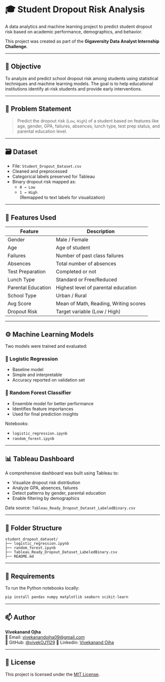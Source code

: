 # 🎓 Student Dropout Risk Analysis

A data analytics and machine learning project to predict student dropout risk based on academic performance, demographics, and behavior.

This project was created as part of the **Gigaversity Data Analyst Internship Challenge**.

---

## 📌 Objective

To analyze and predict school dropout risk among students using statistical techniques and machine learning models. The goal is to help educational institutions identify at-risk students and provide early interventions.

---

## 🧩 Problem Statement

> Predict the dropout risk (`Low`, `High`) of a student based on features like age, gender, GPA, failures, absences, lunch type, test prep status, and parental education level.

---

## 🗃️ Dataset

- File: `Student_Dropout_Dataset.csv`
- Cleaned and preprocessed
- Categorical labels preserved for Tableau
- Binary dropout risk mapped as:
  - `0 → Low`
  - `1 → High`  
  (Remapped to text labels for visualization)

---

## 🧠 Features Used

| Feature               | Description                              |
|-----------------------|------------------------------------------|
| Gender                | Male / Female                            |
| Age                   | Age of student                           |
| Failures              | Number of past class failures            |
| Absences              | Total number of absences                 |
| Test Preparation      | Completed or not                         |
| Lunch Type            | Standard or Free/Reduced                 |
| Parental Education    | Highest level of parental education      |
| School Type           | Urban / Rural                            |
| Avg Score             | Mean of Math, Reading, Writing scores    |
| Dropout Risk          | Target variable (Low / High)             |

---

## ⚙️ Machine Learning Models

Two models were trained and evaluated:

### 🔸 Logistic Regression
- Baseline model
- Simple and interpretable
- Accuracy reported on validation set

### 🔸 Random Forest Classifier
- Ensemble model for better performance
- Identifies feature importances
- Used for final prediction insights

Notebooks:
- `logistic_regression.ipynb`
- `random_forest.ipynb`

---

## 📊 Tableau Dashboard

A comprehensive dashboard was built using Tableau to:

- Visualize dropout risk distribution
- Analyze GPA, absences, failures
- Detect patterns by gender, parental education
- Enable filtering by demographics

Data source: `Tableau_Ready_Dropout_Dataset_LabeledBinary.csv`

---

## 📂 Folder Structure

```
student_dropout_dataset/
├── logistic_regression.ipynb
├── random_forest.ipynb
├── Tableau_Ready_Dropout_Dataset_LabeledBinary.csv
├── README.md
```

---

## 🧪 Requirements

To run the Python notebooks locally:

```bash
pip install pandas numpy matplotlib seaborn scikit-learn
```

---

## 📫 Author

**Vivekanand Ojha**  
📧 Email: vivekanandojha09@gmail.com  
🔗 GitHub: [@vivekOJ1129](https://github.com/vivekOJ1129)
🔗 Linkedin: [Vivekanand Ojha](https://www.linkedin.com/in/vivekanand-ojha-485462289/)

---

## 📄 License

This project is licensed under the [MIT License](https://opensource.org/licenses/MIT).
